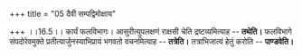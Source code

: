 +++
title = "05 दैवी सम्पद्विमोक्षाय"

+++
।।16.5।। कार्यं फलविभागः। आसुरीत्युपलक्षणं राक्षसी चेति द्रष्टव्यमित्याह
-- **तथेति।** फलविभागे संपदोरेवमुक्ते प्रतीत्यार्जुनस्याभिप्रायं भगवतो
वचनमित्याह -- **तत्रेति।** तत्राभिजात्यं हेतुं करोति -- **पाण्डवेति।**

